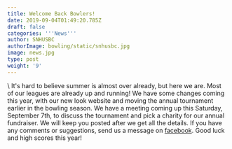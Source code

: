 ```yaml
---
title: Welcome Back Bowlers!
date: 2019-09-04T01:49:20.785Z
draft: false
categories: '''News'''
author: SNHUSBC
authorImage: bowling/static/snhusbc.jpg
image: news.jpg
type: post
weight: '9'
---
```

\    It's hard to believe summer is almost over already, but here we are.  Most of our leagues are already up and running!  We have some changes coming this year, with our new look website and moving the annual tournament earlier in the bowling season.  We have a meeting coming up this Saturday, September 7th, to discuss the tournament and pick a charity for our annual fundraiser.  We will keep you posted after we get all the details.  If you have any comments or suggestions, send us a message on [facebook](https://www.facebook.com/SouthernNewHampshireUSBC).  Good luck and high scores this year!
